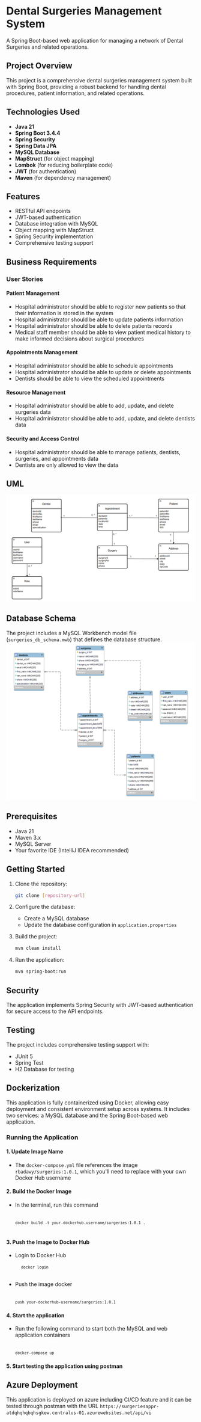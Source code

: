 # Dental Surgeries Management System

A Spring Boot-based web application for managing a network of Dental Surgeries and related operations.

## Project Overview

This project is a comprehensive dental surgeries management system built with Spring Boot, providing a robust backend for handling dental procedures, patient information, and related operations.

## Technologies Used

- **Java 21**
- **Spring Boot 3.4.4**
- **Spring Security**
- **Spring Data JPA**
- **MySQL Database**
- **MapStruct** (for object mapping)
- **Lombok** (for reducing boilerplate code)
- **JWT** (for authentication)
- **Maven** (for dependency management)

## Features

- RESTful API endpoints
- JWT-based authentication
- Database integration with MySQL
- Object mapping with MapStruct
- Spring Security implementation
- Comprehensive testing support

## Business Requirements

### User Stories

#### Patient Management
- Hospital administrator should be able to register new patients so that their information is stored in the system
- Hospital administrator should be able to update patients information
- Hospital administrator should be able to delete patients records
- Medical staff member should be able to view patient medical history to make informed decisions about surgical procedures

#### Appointments Management
- Hospital administrator should be able to schedule appointments
- Hospital administrator should be able to update or delete appointments
- Dentists should be able to view the scheduled appointments

#### Resource Management
- Hospital administrator should be able to add, update, and delete surgeries data
- Hospital administrator should be able to add, update, and delete dentists data

#### Security and Access Control
- Hospital administrator should be able to manage patients, dentists, surgeries, and appointments data
- Dentists are only allowed to view the data

## UML
![UML.PNG](screenshots/UML.PNG)

## Database Schema

The project includes a MySQL Workbench model file (`surgeries_db_schema.mwb`) that defines the database structure.
![ER Diagram.PNG](screenshots/ER%20Diagram.PNG)

## Prerequisites

- Java 21
- Maven 3.x
- MySQL Server
- Your favorite IDE (IntelliJ IDEA recommended)

## Getting Started

1. Clone the repository:
   ```bash
   git clone [repository-url]
   ```

2. Configure the database:
   - Create a MySQL database
   - Update the database configuration in `application.properties`

3. Build the project:
   ```bash
   mvn clean install
   ```

4. Run the application:
   ```bash
   mvn spring-boot:run
   ```

## Security

The application implements Spring Security with JWT-based authentication for secure access to the API endpoints.

## Testing

The project includes comprehensive testing support with:
- JUnit 5
- Spring Test
- H2 Database for testing

## Dockerization

This application is fully containerized using Docker, allowing easy deployment and consistent environment setup across systems. It includes two services: a MySQL database and the Spring Boot-based web application.

### Running the Application

#### 1. Update Image Name
- The `docker-compose.yml` file references the image `rbadawy/surgeries:1.0.1`, which you'll need to replace with your own Docker Hub username

#### 2. Build the Docker Image
- In the terminal, run this command <pre> <code markdown> ```docker build -t your-dockerhub-username/surgeries:1.0.1 .``` </code> </pre>

#### 3. Push the Image to Docker Hub
- Login to Docker Hub <pre> <code markdown> ```docker login``` </code> </pre>
- Push the image docker <pre> <code markdown> ```push your-dockerhub-username/surgeries:1.0.1``` </code> </pre>

#### 4. Start the application
- Run the following command to start both the MySQL and web application containers <pre> <code markdown> ```docker-compose up``` </code> </pre>

#### 5. Start testing the application using postman

## Azure Deployment
This application is deployed on azure including CI/CD feature and it can be tested through postman with the URL `https://surgeriesappr-atdqhqhqbqhsgkew.centralus-01.azurewebsites.net/api/vi`

